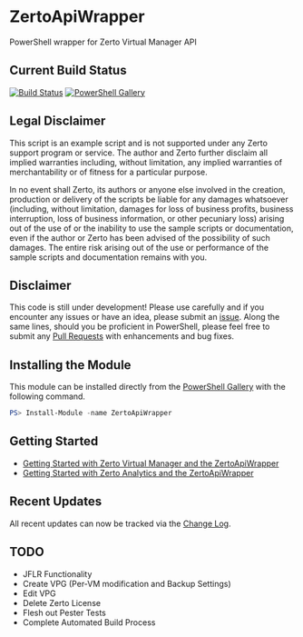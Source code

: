 # ZertoApiWrapper

PowerShell wrapper for Zerto Virtual Manager API

## Current Build Status

[![Build Status](https://dev.azure.com/ZertoPublic/ZertoApiWrapper/_apis/build/status/ZertoPublic.ZertoApiWrapper?branchName=master)](https://dev.azure.com/ZertoPublic/ZertoApiWrapper/_build/latest?definitionId=1&branchName=master)
[![PowerShell Gallery](https://img.shields.io/powershellgallery/dt/ZertoApiWrapper?label=PowerShell%20Gallery%20Downloads)](https://www.powershellgallery.com/packages/ZertoApiWrapper)

## Legal Disclaimer

This script is an example script and is not supported under any Zerto support program or service. The author and Zerto further disclaim all implied warranties including, without limitation, any implied warranties of merchantability or of fitness for a particular purpose.

In no event shall Zerto, its authors or anyone else involved in the creation, production or delivery of the scripts be liable for any damages whatsoever (including, without limitation, damages for loss of business profits, business interruption, loss of business information, or other pecuniary loss) arising out of the use of or the inability to use the sample scripts or documentation, even if the author or Zerto has been advised of the possibility of such damages. The entire risk arising out of the use or performance of the sample scripts and documentation remains with you.

## Disclaimer

This code is still under development! Please use carefully and if you encounter any issues or have an idea, please submit an [issue](https://github.com/ZertoPublic/ZertoApiWrapper/issues). Along the same lines, should you be proficient in PowerShell, please feel free to submit any [Pull Requests](https://github.com/ZertoPublic/ZertoApiWrapper/pulls) with enhancements and bug fixes.

## Installing the Module

This module can be installed directly from the [PowerShell Gallery](https://www.powershellgallery.com/packages/ZertoApiWrapper) with the following command.

```PowerShell
PS> Install-Module -name ZertoApiWrapper
```

## Getting Started

* [Getting Started with Zerto Virtual Manager and the ZertoApiWrapper](https://github.com/ZertoPublic/ZertoApiWrapper/wiki/Getting-Started-with-Zerto-Virtual-Manager)
* [Getting Started with Zerto Analytics and the ZertoApiWrapper](https://github.com/ZertoPublic/ZertoApiWrapper/wiki/Getting-Started-with-Zerto-Analytics)

## Recent Updates

All recent updates can now be tracked via the [Change Log](https://github.com/ZertoPublic/ZertoApiWrapper/blob/master/CHANGELOG.md).

## TODO

* JFLR Functionality
* Create VPG (Per-VM modification and Backup Settings)
* Edit VPG
* Delete Zerto License
* Flesh out Pester Tests
* Complete Automated Build Process
